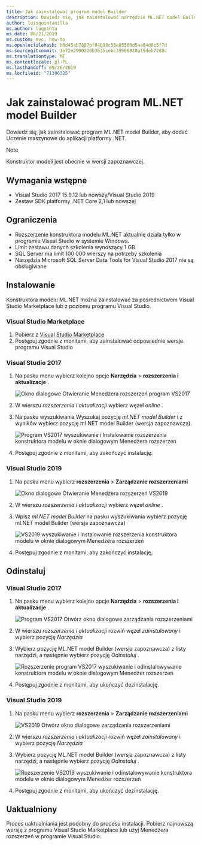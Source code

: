 ```yaml
---
title: Jak zainstalować program model Builder
description: Dowiedz się, jak zainstalować narzędzie ML.NET model Builder
author: luisquintanilla
ms.author: luquinta
ms.date: 06/21/2019
ms.custom: mvc, how-to
ms.openlocfilehash: b0d45ab7807bf84b98c58e85580d5aa04d0c5f7d
ms.sourcegitcommit: 1e72e2990220b3635cebc39586828af9deb72d8c
ms.translationtype: MT
ms.contentlocale: pl-PL
ms.lasthandoff: 09/26/2019
ms.locfileid: "71306325"
---
```

# <a name="how-to-install-mlnet-model-builder"></a>Jak zainstalować program ML.NET model Builder

Dowiedz się, jak zainstalować program ML.NET model Builder, aby dodać Uczenie maszynowe do aplikacji platformy .NET.

> [!NOTE]
> Konstruktor modeli jest obecnie w wersji zapoznawczej.

## <a name="pre-requisites"></a>Wymagania wstępne

- Visual Studio 2017 15.9.12 lub nowszy/Visual Studio 2019
- Zestaw SDK platformy .NET Core 2,1 lub nowszej

## <a name="limitations"></a>Ograniczenia

- Rozszerzenie konstruktora modelu ML.NET aktualnie działa tylko w programie Visual Studio w systemie Windows.
- Limit zestawu danych szkolenia wynoszący 1 GB
- SQL Server ma limit 100 000 wierszy na potrzeby szkolenia
- Narzędzia Microsoft SQL Server Data Tools for Visual Studio 2017 nie są obsługiwane

## <a name="install"></a>Instalowanie

Konstruktora modelu ML.NET można zainstalować za pośrednictwem Visual Studio Marketplace lub z poziomu programu Visual Studio. 

### <a name="visual-studio-marketplace"></a>Visual Studio Marketplace

1. Pobierz z [Visual Studio Marketplace](https://marketplace.visualstudio.com/items?itemName=MLNET.07)
1. Postępuj zgodnie z monitami, aby zainstalować odpowiednie wersje programu Visual Studio

### <a name="visual-studio-2017"></a>Visual Studio 2017

1. Na pasku menu wybierz kolejno opcje **Narzędzia** > **rozszerzenia i aktualizacje** .

    ![Okno dialogowe Otwieranie Menedżera rozszerzeń program VS2017](./media/install-model-builder/vs2017-open-extensions-manager.png)

1. W wierszu *rozszerzenia i aktualizacji* wybierz węzeł *online* .
1. Na pasku wyszukiwania Wyszukaj pozycję *ml.NET model Builder* i z wyników wybierz pozycję ml.NET model Builder (wersja zapoznawcza).

    ![Program VS2017 wyszukiwanie i Instalowanie rozszerzenia konstruktora modelu w oknie dialogowym Menedżera rozszerzeń](./media/install-model-builder/vs2017-install-model-builder.png)

1. Postępuj zgodnie z monitami, aby zakończyć instalację.

### <a name="visual-studio-2019"></a>Visual Studio 2019

1. Na pasku menu wybierz **rozszerzenia** > **Zarządzanie rozszerzeniami**

    ![Okno dialogowe Otwieranie Menedżera rozszerzeń VS2019](./media/install-model-builder/vs2019-open-extensions-manager.png)

1. W wierszu *rozszerzenia i aktualizacji* wybierz węzeł *online* .
1. Wpisz *ml.NET model Builder* na pasku wyszukiwania wybierz pozycję ml.NET model Builder (wersja zapoznawcza)

    ![VS2019 wyszukiwanie i Instalowanie rozszerzenia konstruktora modelu w oknie dialogowym Menedżera rozszerzeń](./media/install-model-builder/vs2019-install-model-builder.png)

1. Postępuj zgodnie z monitami, aby zakończyć instalację.

## <a name="uninstall"></a>Odinstaluj

### <a name="visual-studio-2017"></a>Visual Studio 2017

1. Na pasku menu wybierz kolejno opcje **Narzędzia** > **rozszerzenia i aktualizacje** .

    ![Program VS2017 Otwórz okno dialogowe zarządzania rozszerzeniami](./media/install-model-builder/vs2017-open-extensions-manager.png)

1. W wierszu *rozszerzenia i aktualizacji* rozwiń węzeł *zainstalowany* i wybierz pozycję *Narzędzia*
1. Wybierz pozycję ML.NET model Builder (wersja zapoznawcza) z listy narzędzi, a następnie wybierz pozycję *Odinstaluj* .

    ![Rozszerzenie program VS2017 wyszukiwanie i odinstalowywanie konstruktora modelu w oknie dialogowym Menedżer rozszerzeń](./media/install-model-builder/vs2017-uninstall-model-builder.png)

1. Postępuj zgodnie z monitami, aby ukończyć dezinstalację.

### <a name="visual-studio-2019"></a>Visual Studio 2019

1. Na pasku menu wybierz **rozszerzenia** > **Zarządzanie rozszerzeniami**

    ![VS2019 Otwórz okno dialogowe zarządzania rozszerzeniami](./media/install-model-builder/vs2019-open-extensions-manager.png)

1. W wierszu *rozszerzenia i aktualizacji* rozwiń węzeł *zainstalowany* i wybierz pozycję *Narzędzia*
1. Wybierz pozycję ML.NET model Builder (wersja zapoznawcza) z listy narzędzi, a następnie wybierz pozycję *Odinstaluj* .

    ![Rozszerzenie VS2019 wyszukiwanie i odinstalowywanie konstruktora modelu w oknie dialogowym Menedżer rozszerzeń](./media/install-model-builder/vs2019-uninstall-model-builder.png)

1. Postępuj zgodnie z monitami, aby ukończyć dezinstalację.

## <a name="upgrade"></a>Uaktualniony

Proces uaktualniania jest podobny do procesu instalacji. Pobierz najnowszą wersję z programu Visual Studio Marketplace lub użyj Menedżera rozszerzeń w programie Visual Studio.
